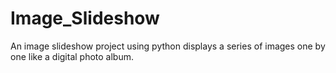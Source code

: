# Image_Slideshow
An image slideshow project using python displays a series of images one by one like a digital photo album.
